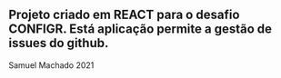 ## Projeto criado em REACT para o desafio CONFIGR. Está aplicação permite a gestão de issues do github.

Samuel Machado 2021
